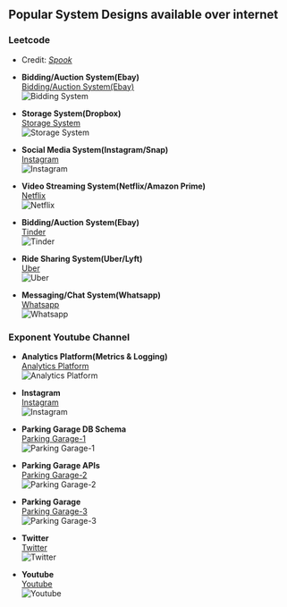 ## Popular System Designs available over internet
        
### Leetcode                
- Credit: [_Spook_](https://leetcode.com/discuss/interview-question/system-design?currentPage=1&orderBy=most_relevant&query=_spook_)        
        
- **Bidding/Auction System(Ebay)**              
[Bidding/Auction System(Ebay)](https://github.com/dxjoshi/leetcode/blob/0897790bc981577a1715e1dff5b24787265398ad/system-design/resources/leetcode_spook_designs/Auction.png)      
![Bidding System](https://github.com/dxjoshi/leetcode/blob/0897790bc981577a1715e1dff5b24787265398ad/system-design/resources/leetcode_spook_designs/Auction.png)     
        
- **Storage System(Dropbox)**               
[Storage System](https://github.com/dxjoshi/leetcode/blob/4c5e7ce6041d064b5f82682d677aaccb13255c65/system-design/resources/leetcode_spook_designs/Dropbox.png)      
![Storage System](https://github.com/dxjoshi/leetcode/blob/4c5e7ce6041d064b5f82682d677aaccb13255c65/system-design/resources/leetcode_spook_designs/Dropbox.png)     
        
- **Social Media System(Instagram/Snap)**               
[Instagram](https://github.com/dxjoshi/leetcode/blob/4c5e7ce6041d064b5f82682d677aaccb13255c65/system-design/resources/leetcode_spook_designs/Instagram.png)     
![Instagram](https://github.com/dxjoshi/leetcode/blob/4c5e7ce6041d064b5f82682d677aaccb13255c65/system-design/resources/leetcode_spook_designs/Instagram.png)        
        
- **Video Streaming System(Netflix/Amazon Prime)**              
[Netflix](https://github.com/dxjoshi/leetcode/blob/4c5e7ce6041d064b5f82682d677aaccb13255c65/system-design/resources/leetcode_spook_designs/Netflix.png)     
![Netflix](https://github.com/dxjoshi/leetcode/blob/4c5e7ce6041d064b5f82682d677aaccb13255c65/system-design/resources/leetcode_spook_designs/Netflix.png)        
        
- **Bidding/Auction System(Ebay)**              
[Tinder](https://github.com/dxjoshi/leetcode/blob/4c5e7ce6041d064b5f82682d677aaccb13255c65/system-design/resources/leetcode_spook_designs/Tinder.png)       
![Tinder](https://github.com/dxjoshi/leetcode/blob/4c5e7ce6041d064b5f82682d677aaccb13255c65/system-design/resources/leetcode_spook_designs/Tinder.png)      
        
- **Ride Sharing System(Uber/Lyft)**                
[Uber](https://github.com/dxjoshi/leetcode/blob/4c5e7ce6041d064b5f82682d677aaccb13255c65/system-design/resources/leetcode_spook_designs/Uber.png)       
![Uber](https://github.com/dxjoshi/leetcode/blob/4c5e7ce6041d064b5f82682d677aaccb13255c65/system-design/resources/leetcode_spook_designs/Uber.png)      
        
- **Messaging/Chat System(Whatsapp)**               
[Whatsapp](https://github.com/dxjoshi/leetcode/blob/master/system-design/resources/leetcode_spook_designs/WhatsApp.png)     
![Whatsapp](https://github.com/dxjoshi/leetcode/blob/master/system-design/resources/leetcode_spook_designs/WhatsApp.png)        
        
### Exponent Youtube Channel        
        
- **Analytics Platform(Metrics & Logging)**     
[Analytics Platform](https://github.com/dxjoshi/leetcode/blob/4c5e7ce6041d064b5f82682d677aaccb13255c65/system-design/resources/analytics-platform-exponent.png)     
![Analytics Platform](https://github.com/dxjoshi/leetcode/blob/4c5e7ce6041d064b5f82682d677aaccb13255c65/system-design/resources/analytics-platform-exponent.png)        
        
- **Instagram**     
[Instagram](https://github.com/dxjoshi/leetcode/blob/4c5e7ce6041d064b5f82682d677aaccb13255c65/system-design/resources/instagram-exponent.png)       
![Instagram](https://github.com/dxjoshi/leetcode/blob/4c5e7ce6041d064b5f82682d677aaccb13255c65/system-design/resources/instagram-exponent.png)      
        
- **Parking Garage DB Schema**      
[Parking Garage-1](https://github.com/dxjoshi/leetcode/blob/4c5e7ce6041d064b5f82682d677aaccb13255c65/system-design/resources/parking-garage-exponent-2.png)     
![Parking Garage-1](https://github.com/dxjoshi/leetcode/blob/4c5e7ce6041d064b5f82682d677aaccb13255c65/system-design/resources/parking-garage-exponent-2.png)        
        
- **Parking Garage APIs**       
[Parking Garage-2](https://github.com/dxjoshi/leetcode/blob/4c5e7ce6041d064b5f82682d677aaccb13255c65/system-design/resources/parking-garage-exponent-3.png)     
![Parking Garage-2](https://github.com/dxjoshi/leetcode/blob/4c5e7ce6041d064b5f82682d677aaccb13255c65/system-design/resources/parking-garage-exponent-3.png)        
        
- **Parking Garage**        
[Parking Garage-3](https://github.com/dxjoshi/leetcode/blob/4c5e7ce6041d064b5f82682d677aaccb13255c65/system-design/resources/parking-garage-exponent-1.png)     
![Parking Garage-3](https://github.com/dxjoshi/leetcode/blob/4c5e7ce6041d064b5f82682d677aaccb13255c65/system-design/resources/parking-garage-exponent-1.png)        
        
- **Twitter**       
[Twitter](https://github.com/dxjoshi/leetcode/blob/4c5e7ce6041d064b5f82682d677aaccb13255c65/system-design/resources/twitter-exponent.png)       
![Twitter](https://github.com/dxjoshi/leetcode/blob/4c5e7ce6041d064b5f82682d677aaccb13255c65/system-design/resources/twitter-exponent.png)      
        
- **Youtube**       
[Youtube](https://github.com/dxjoshi/leetcode/blob/4c5e7ce6041d064b5f82682d677aaccb13255c65/system-design/resources/youtube-exponent.png)       
![Youtube](https://github.com/dxjoshi/leetcode/blob/4c5e7ce6041d064b5f82682d677aaccb13255c65/system-design/resources/youtube-exponent.png)      
        
        